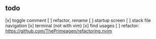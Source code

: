 
## todo
[x] toggle comment
[ ] refactor, rename
[ ] startup screen
[ ] stack file navigation
[x] terminal (not with vim)
[x] find usages
[ ] refactor: https://github.com/ThePrimeagen/refactoring.nvim
